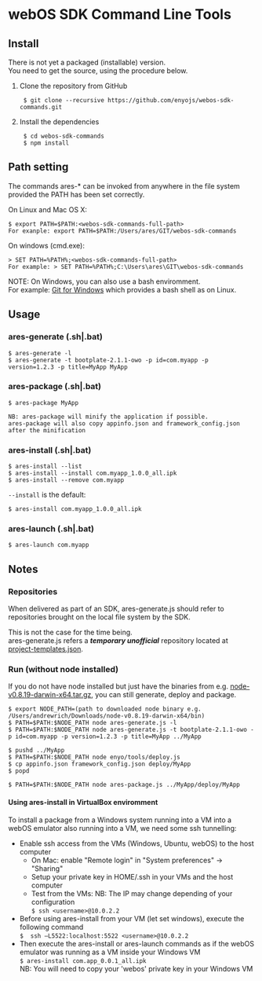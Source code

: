 # webOS SDK Command Line Tools

## Install

There is not yet a packaged (installable) version.  
You need to get the source, using the procedure below.

1. Clone the repository from GitHub

		$ git clone --recursive https://github.com/enyojs/webos-sdk-commands.git

2. Install the dependencies

		$ cd webos-sdk-commands
		$ npm install
		
## Path setting

The commands ares-* can be invoked from anywhere in the file system provided the PATH
has been set correctly.

On Linux and Mac OS X:

	$ export PATH=$PATH:<webos-sdk-commands-full-path>
	For exanple: export PATH=$PATH:/Users/ares/GIT/webos-sdk-commands
 
On windows (cmd.exe):

	> SET PATH=%PATH%;<webos-sdk-commands-full-path>
	For example: > SET PATH=%PATH%;C:\Users\ares\GIT\webos-sdk-commands
	
NOTE: On Windows, you can also use a bash enviromment.  
For example: [Git for Windows](http://code.google.com/p/msysgit/downloads/list?q=full+installer+official+git) which provides a bash shell as on Linux.

## Usage

### ares-generate (.sh|.bat)

	$ ares-generate -l
	$ ares-generate -t bootplate-2.1.1-owo -p id=com.myapp -p version=1.2.3 -p title=MyApp MyApp

### ares-package (.sh|.bat)

	$ ares-package MyApp
	
	NB: ares-package will minify the application if possible.
	ares-package will also copy appinfo.json and framework_config.json after the minification

### ares-install (.sh|.bat)
	
	$ ares-install --list
	$ ares-install --install com.myapp_1.0.0_all.ipk
	$ ares-install --remove com.myapp

`--install` is the default:

	$ ares-install com.myapp_1.0.0_all.ipk
	
### ares-launch (.sh|.bat)
	
	$ ares-launch com.myapp

## Notes


### Repositories

When delivered as part of an SDK, ares-generate.js should refer to repositories brought on the local file system by the SDK.
	
This is not the case for the time being.   
ares-generate.js refers a ***temporary unofficial*** repository located at  [project-templates.json](https://raw.github.com/yves-del-medico/other-templates/master/project-templates.json).
	

### Run (without node installed)

If you do not have node installed but just have the binaries from e.g. [node-v0.8.19-darwin-x64.tar.gz](http://nodejs.org/dist/v0.8.19/node-v0.8.19-darwin-x64.tar.gz), you can still generate, deploy and package.

	$ export NODE_PATH=(path to downloaded node binary e.g. /Users/andrewrich/Downloads/node-v0.8.19-darwin-x64/bin)
	$ PATH=$PATH:$NODE_PATH node ares-generate.js -l
	$ PATH=$PATH:$NODE_PATH node ares-generate.js -t bootplate-2.1.1-owo -p id=com.myapp -p version=1.2.3 -p title=MyApp ../MyApp

	$ pushd ../MyApp
	$ PATH=$PATH:$NODE_PATH node enyo/tools/deploy.js
	$ cp appinfo.json framework_config.json deploy/MyApp
	$ popd

	$ PATH=$PATH:$NODE_PATH node ares-package.js ../MyApp/deploy/MyApp
	
#### Using ares-install in VirtualBox enviromment

To install a package from a Windows system running into a VM into a webOS emulator also running into a VM, we need some ssh tunnelling:

* Enable ssh access from the VMs (Windows, Ubuntu, webOS) to the host computer
	* On Mac: enable "Remote login" in "System preferences" -> "Sharing"
	* Setup your private key in HOME/.ssh in your VMs and the host computer
	* Test from the VMs:        NB: The IP may change depending of your configuration  
		`$ ssh <username>@10.0.2.2`
* Before using ares-install from your VM (let set windows), execute the following command  
	`$  ssh –L5522:localhost:5522 <username>@10.0.2.2`  
* Then execute the ares-install or ares-launch commands as if the webOS emulator was running as a VM inside your Windows VM  
	`$ ares-install com.app_0.0.1_all.ipk`  
NB: You will need to copy your 'webos' private key in your Windows VM









